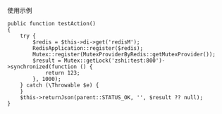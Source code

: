 使用示例

    public function testAction()
    {
        try {
            $redis = $this->di->get('redisM');
            RedisApplication::register($redis);
            Mutex::register(MutexProviderByRedis::getMutexProvider());
            $result = Mutex::getLock('zshi:test:800')->synchronized(function () {
                return 123;
            }, 1000);
        } catch (\Throwable $e) {
        }
        $this->returnJson(parent::STATUS_OK, '', $result ?? null);
    }